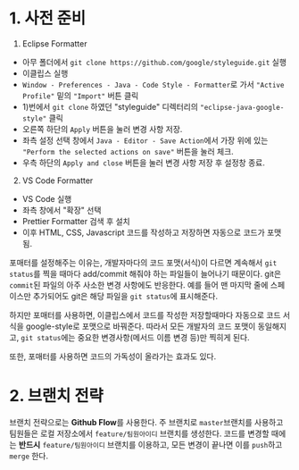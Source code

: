 # 1. 사전 준비

1. Eclipse Formatter

- 아무 폴더에서 `git clone https://github.com/google/styleguide.git` 실행
- 이클립스 실행
- `Window - Preferences - Java - Code Style - Formatter`로 가서 `"Active Profile"` 밑의 `"Import"` 버튼 클릭
- 1)번에서 `git clone` 하였던 "styleguide" 디렉터리의 `"eclipse-java-google-style"` 클릭
- 오른쪽 하단의 `Apply` 버튼을 눌러 변경 사항 저장.
- 좌측 설정 선택 창에서 `Java - Editor - Save Action`에서 가장 위에 있는 `"Perform the selected actions on save"` 버튼을 눌러 체크.
- 우측 하단의 `Apply and close` 버튼을 눌러 변경 사항 저장 후 설정창 종료.

2. VS Code Formatter

- VS Code 실행
- 좌측 창에서 "확장" 선택
- Prettier Formatter 검색 후 설치
- 이후 HTML, CSS, Javascript 코드를 작성하고 저장하면 자동으로 코드가 포맷 됨.

포매터를 설정해주는 이유는, 개발자마다의 코드 포맷(서식)이 다르면 계속해서 `git status`를 찍을 때마다 add/commit 해줘야 하는 파일들이 늘어나기 때문이다.
git은 `commit`된 파일의 아주 사소한 변경 사항에도 반응한다.
예를 들어 맨 마지막 줄에 스페이스만 추가되어도 git은 해당 파일을 `git status`에 표시해준다.

하지만 포매터를 사용하면, 이클립스에서 코드를 작성한 저장할때마다 자동으로 코드 서식을 google-style로 포맷으로 바꿔준다. 따라서 모든 개발자의 코드 포맷이 동일해지고, `git status`에는 중요한 변경사항(메서드 이름 변경 등)만 찍히게 된다.

또한, 포매터를 사용하면 코드의 가독성이 올라가는 효과도 있다.

# 2. 브랜치 전략

브랜치 전략으로는 **Github Flow**를 사용한다. 주 브랜치로 `master`브랜치를 사용하고 팀원들은 로컬 저장소에서 `feature/팀원아이디` 브랜치를 생성한다.
코드를 변경할 때에는 **반드시** `feature/팀원아이디` 브랜치를 이용하고, 모든 변경이 끝나면 이를 `push`하고 `merge` 한다.
